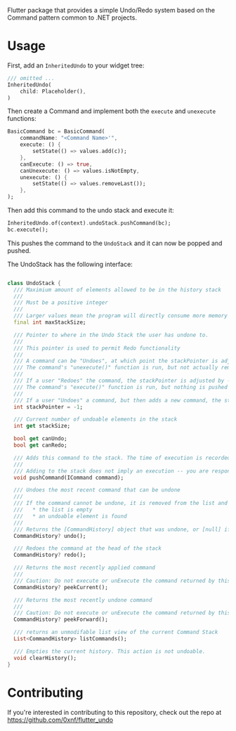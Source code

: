 Flutter package that provides a simple Undo/Redo system based on the Command pattern common to .NET projects.

# Usage

First, add an `InheritedUndo` to your widget tree:

```dart
/// omitted ...
InheritedUndo(
    child: Placeholder(),
)
```

Then create a Command and implement both the `execute` and `unexecute` functions:

```dart
BasicCommand bc = BasicCommand(
    commandName: "<Command Name>'",
    execute: () {
        setState(() => values.add(c));
    },
    canExecute: () => true,
    canUnexecute: () => values.isNotEmpty,
    unexecute: () {
        setState(() => values.removeLast());
    },
);
```

Then add this command to the undo stack and execute it:

```dart
InheritedUndo.of(context).undoStack.pushCommand(bc);
bc.execute();
```

This pushes the command to the `UndoStack` and it can now be popped and pushed.

The UndoStack has the following interface:

```dart

class UndoStack {
  /// Maximium amount of elements allowed to be in the history stack
  ///
  /// Must be a positive integer
  ///
  /// Larger values mean the program will directly consume more memory by storing more undo states in ram
  final int maxStackSize;

  /// Pointer to where in the Undo Stack the user has undone to.
  ///
  /// This pointer is used to permit Redo functionality
  ///
  /// A command can be "Undoes", at which point the stackPointer is adjusted by +1
  /// The command's "unexecute()" function is run, but not actually removed from the stack, however
  ///
  /// If a user "Redoes" the command, the stackPointer is adjusted by -1
  /// The command's "execute()" function is run, but nothing is pushed onto the stack
  ///
  /// If a user "Undoes" a command, but then adds a new command, the stackPointer is set to '0' and redoes are no longer permitted
  int stackPointer = -1;

  /// Current number of undoable elements in the stack
  int get stackSize;

  bool get canUndo;
  bool get canRedo;

  /// Adds this command to the stack. The time of execution is recorded within the command.
  ///
  /// Adding to the stack does not imply an execution -- you are responsible for calling `execute()` on your own, either before or after adding to the stack
  void pushCommand(ICommand command);

  /// Undoes the most recent command that can be undone
  ///
  /// If the command cannot be undone, it is removed from the list and searching continues until:
  ///   * the list is empty
  ///   * an undoable element is found
  ///
  /// Returns the [CommandHistory] object that was undone, or [null] if nothing was undone
  CommandHistory? undo();

  /// Redoes the command at the head of the stack
  CommandHistory? redo();  

  /// Returns the most recently applied command
  ///
  /// Caution: Do not execute or unExecute the command returned by this method, otherwise the UndoStack will lose track of state consistency
  CommandHistory? peekCurrent();

  /// Returns the most recently undone command
  ///
  /// Caution: Do not execute or unExecute the command returned by this method, otherwise the UndoStack will lose track of state consistency
  CommandHistory? peekForward();

  /// returns an unmodifable list view of the current Command Stack
  List<CommandHistory> listCommands();

  /// Empties the current history. This action is not undoable.
  void clearHistory();
}

```


# Contributing
If you're interested in contributing to this repository, check out the repo at https://github.com/0xnf/flutter_undo